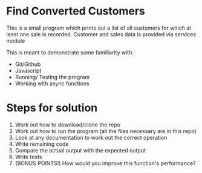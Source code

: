 # Find Converted Customers

This is a small program which prints out a list of all customers for which at least one sale is recorded. 
Customer and sales data is provided via services module


This is meant to demonstrate some familiarity with:

* Git/Github
* Javascript
* Running/ Testing the program
* Working with async functions


# Steps for solution
1. Work out how to download/clone the repo
2. Work out how to run the program (all the files necessary are in this repo)
3. Look at any documentation to work out the correct operation
4. Write remaining code
5. Compare the actual output with the expected output
6. Write tests
7. (BONUS POINTS!) How would you improve this function's performance?
